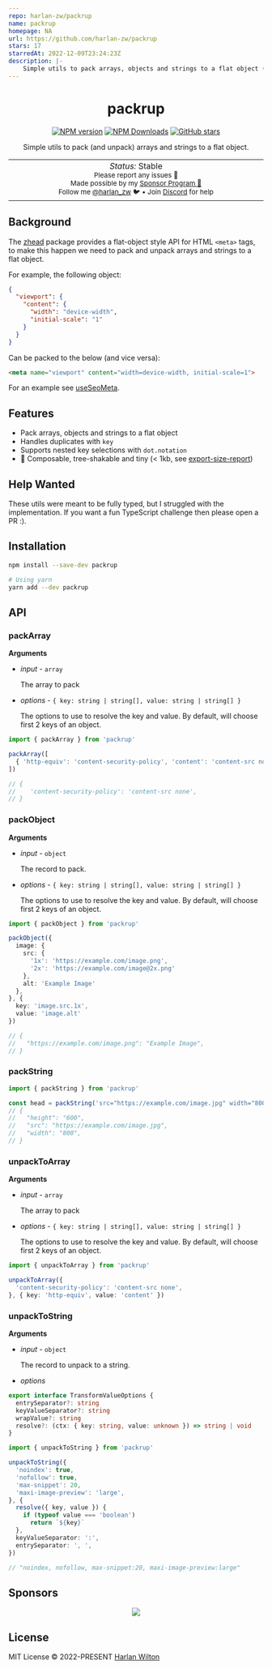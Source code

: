 ```yaml
---
repo: harlan-zw/packrup
name: packrup
homepage: NA
url: https://github.com/harlan-zw/packrup
stars: 17
starredAt: 2022-12-09T23:24:23Z
description: |-
    Simple utils to pack arrays, objects and strings to a flat object (and back again).
---
```


<h1 align='center'>packrup</h1>

<p align="center">
<a href='https://github.com/harlan-zw/packrup/actions/workflows/test.yml'>
</a>
<a href="https://www.npmjs.com/package/packrup" target="__blank"><img src="https://img.shields.io/npm/v/packrup?style=flat&colorA=002438&colorB=28CF8D" alt="NPM version"></a>
<a href="https://www.npmjs.com/package/packrup" target="__blank"><img alt="NPM Downloads" src="https://img.shields.io/npm/dm/packrup?flat&colorA=002438&colorB=28CF8D"></a>
<a href="https://github.com/harlan-zw/packrup" target="__blank"><img alt="GitHub stars" src="https://img.shields.io/github/stars/harlan-zw/packrup?flat&colorA=002438&colorB=28CF8D"></a>
</p>

<p align="center">
Simple utils to pack (and unpack) arrays and strings to a flat object.
</p>

<p align="center">
<table>
<tbody>
<td align="center">
<img width="800" height="0" /><br>
<i>Status:</i> Stable</b> <br>
<sup> Please report any issues 🐛</sup><br>
<sub>Made possible by my <a href="https://github.com/sponsors/harlan-zw">Sponsor Program 💖</a><br> Follow me <a href="https://twitter.com/harlan_zw">@harlan_zw</a> 🐦 • Join <a href="https://discord.gg/275MBUBvgP">Discord</a> for help</sub><br>
<img width="800" height="0" />
</td>
</tbody>
</table>
</p>

## Background

The [zhead](https://github.com/harlan-zw/zhead) package provides a flat-object style API for HTML `<meta>` tags,
to make this happen we need to pack and unpack arrays and strings to a flat object.

For example, the following object:

```json
{
  "viewport": {
    "content": {
      "width": "device-width",
      "initial-scale": "1"
    }
  }
}
```

Can be packed to the below (and vice versa):

```html
<meta name="viewport" content="width=device-width, initial-scale=1">
```

For an example see [useSeoMeta](https://github.com/unjs/unhead/blob/main/packages/shared/src/meta.ts).

## Features

- Pack arrays, objects and strings to a flat object
- Handles duplicates with `key`
- Supports nested key selections with `dot.notation`
- 🌳 Composable, tree-shakable and tiny (< 1kb, see [export-size-report](https://github.com/harlan-zw/packrup/blob/main/export-size-report.json))

## Help Wanted

These utils were meant to be fully typed, but I struggled with the implementation. If you want a fun TypeScript challenge
then please open a PR :).

## Installation

```bash
npm install --save-dev packrup

# Using yarn
yarn add --dev packrup
```

## API

### packArray

**Arguments**

- _input_ - `array`

  The array to pack

- _options_ -  `{ key: string | string[], value: string | string[] }`

  The options to use to resolve the key and value.
  By default, will choose first 2 keys of an object.

```ts
import { packArray } from 'packrup'

packArray([
  { 'http-equiv': 'content-security-policy', 'content': 'content-src none' }
])

// {
//    'content-security-policy': 'content-src none',
// }
```

### packObject

**Arguments**

- _input_ - `object`

  The record to pack.

- _options_ -  `{ key: string | string[], value: string | string[] }`

  The options to use to resolve the key and value.
  By default, will choose first 2 keys of an object.

```ts
import { packObject } from 'packrup'

packObject({
  image: {
    src: {
      '1x': 'https://example.com/image.png',
      '2x': 'https://example.com/image@2x.png'
    },
    alt: 'Example Image'
  },
}, {
  key: 'image.src.1x',
  value: 'image.alt'
})

// {
//   "https://example.com/image.png": "Example Image",
// }
```

### packString

```ts
import { packString } from 'packrup'

const head = packString('src="https://example.com/image.jpg" width="800" height="600"')
// {
//   "height": "600",
//   "src": "https://example.com/image.jpg",
//   "width": "800",
// }
```

### unpackToArray

**Arguments**

- _input_ - `array`

  The array to pack

- _options_ -  `{ key: string | string[], value: string | string[] }`

  The options to use to resolve the key and value.
  By default, will choose first 2 keys of an object.

```ts
import { unpackToArray } from 'packrup'

unpackToArray({
  'content-security-policy': 'content-src none',
}, { key: 'http-equiv', value: 'content' })
```

### unpackToString

**Arguments**

- _input_ - `object`

  The record to unpack to a string.

- _options_

```ts
export interface TransformValueOptions {
  entrySeparator?: string
  keyValueSeparator?: string
  wrapValue?: string
  resolve?: (ctx: { key: string, value: unknown }) => string | void
}
```

```ts
import { unpackToString } from 'packrup'

unpackToString({
  'noindex': true,
  'nofollow': true,
  'max-snippet': 20,
  'maxi-image-preview': 'large',
}, {
  resolve({ key, value }) {
    if (typeof value === 'boolean')
      return `${key}`
  },
  keyValueSeparator: ':',
  entrySeparator: ', ',
})

// "noindex, nofollow, max-snippet:20, maxi-image-preview:large"
```

## Sponsors

<p align="center">
  <a href="https://raw.githubusercontent.com/harlan-zw/static/main/sponsors.svg">
    <img src='https://raw.githubusercontent.com/harlan-zw/static/main/sponsors.svg'/>
  </a>
</p>

## License

MIT License © 2022-PRESENT [Harlan Wilton](https://github.com/harlan-zw)

